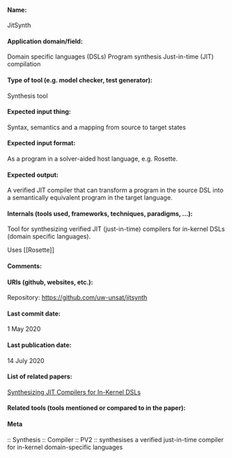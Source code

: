 #### Name:
JitSynth

#### Application domain/field:
Domain specific languages (DSLs)
Program synthesis
Just-in-time (JIT) compilation

#### Type of tool (e.g. model checker, test generator):
Synthesis tool

#### Expected input thing:
Syntax, semantics and a mapping from source to target states

#### Expected input format:
As a program in a solver-aided host language, e.g. Rosette.

#### Expected output:
A verified JIT compiler that can transform a program in the source DSL into a semantically equivalent program in the target language.

#### Internals (tools used, frameworks, techniques, paradigms, ...):
Tool for synthesizing verified JIT (just-in-time) compilers for in-kernel DSLs (domain specific languages). 

Uses [[Rosette]]

#### Comments:

#### URIs (github, websites, etc.):
Repository: https://github.com/uw-unsat/jitsynth

#### Last commit date:
1 May 2020

#### Last publication date:
14 July 2020

#### List of related papers:
[Synthesizing JIT Compilers for In-Kernel DSLs](https://doi.org/10.1007/978-3-030-53291-8_29)

#### Related tools (tools mentioned or compared to in the paper):

#### Meta
:: Synthesis
:: Compiler
:: PV2 :: synthesises a verified just-in-time compiler for in-kernel domain-specific languages